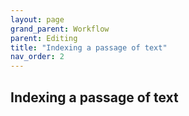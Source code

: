 ```yaml
---
layout: page
grand_parent: Workflow
parent: Editing
title: "Indexing a passage of text"
nav_order: 2
---
```



## Indexing a passage of text

